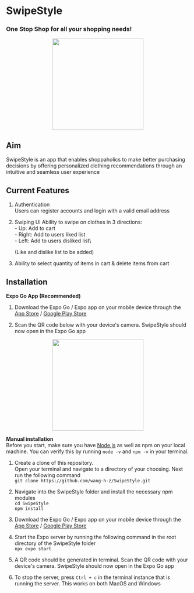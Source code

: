 # SwipeStyle 
### One Stop Shop for all your shopping needs! 

<p align="center">
    <img src= "https://media.giphy.com/media/v1.Y2lkPTc5MGI3NjExMTYwdGR6YTllbGpnNjBjZ2s0aHQxZzUxanF4cXM1YzMzN3VxbWJscCZlcD12MV9pbnRlcm5hbF9naWZfYnlfaWQmY3Q9Zw/3fUszrGD6FHs7sGGD2/giphy.gif" width="250" >
</p>

## Aim 
SwipeStyle is an app that enables shoppaholics to make better purchasing decisions by offering personalized clothing recommendations through an intuitive and seamless user experience

## Current Features

   1. Authentication\
   Users can register accounts and login with a valid email address

   2. Swiping UI
   Ability to swipe on clothes in 3 directions:\
      \- Up: Add to cart\
      \- Right: Add to users liked list \
      \- Left: Add to users disliked list\
      

      (Like and dislike list to be added)
   
   3. Ability to select quantity of items in cart & delete items from cart

## Installation

**Expo Go App (Recommended)**

   1. Download the Expo Go / Expo app on your mobile device through the [App Store](https://apps.apple.com/sg/app/expo-go/id982107779) / [Google Play Store](https://play.google.com/store/apps/details?id=host.exp.exponent&hl=en)
   
   2. Scan the QR code below with your device's camera. SwipeStyle should now open in the Expo Go app
   <p align="center">
    <img src= "https://qr.expo.dev/eas-update?slug=exp&projectId=68d96b31-6317-4ea6-bf81-9acad46c2b8b&groupId=4df2d3d2-b0a2-4941-a51b-1049ea32a012" width="250" >
   </p>


**Manual installation**\
Before you start, make sure you have [Node.js](https://nodejs.org/en) as well as npm on your local machine. You can verify this by running `node -v` and `npm -v` in your terminal.
   1. Create a clone of this repository.\
   Open your terminal and navigate to a directory of your choosing. Next run the following command\
   `git clone https://github.com/wang-h-z/SwipeStyle.git`

   2. Navigate into the SwipeStyle folder and install the necessary npm modules\
   `cd SwipeStyle`\
   `npm install`

   3. Download the Expo Go / Expo app on your mobile device through the [App Store](https://apps.apple.com/sg/app/expo-go/id982107779) / [Google Play Store](https://play.google.com/store/apps/details?id=host.exp.exponent&hl=en)

   4. Start the Expo server by running the following command in the root directory of the SwipeStyle folder\
   `npx expo start`

   5. A QR code should be generated in terminal. Scan the QR code with your device's camera. SwipeStyle should now open in the Expo Go app   

   6. To stop the server, press `Ctrl + c` in the terminal instance that is running the server. This works on both MacOS and Windows

